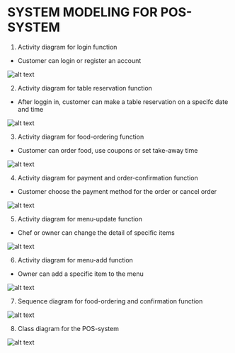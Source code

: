 # SYSTEM MODELING FOR POS-SYSTEM

1. Activity diagram for login function

* Customer can login or register an account 

![alt text](<https://i.imgur.com/qfmbImR.jpg> "asff")

2. Activity diagram for table reservation function

* After loggin in, customer can make a table reservation on a specifc date and time


![alt text](<https://i.imgur.com/JswjVtJ.jpg> "asff")

3. Activity diagram for food-ordering function

* Customer can order food, use coupons or set take-away time

![alt text](<https://i.imgur.com/hWj4VnU.jpg> "asff")

4. Activity diagram for payment and order-confirmation function

* Customer choose the payment method for the order or cancel order

![alt text](<https://i.imgur.com/DpQilDu.png> "asff")

5. Activity diagram for menu-update function

* Chef or owner can change the detail of specific items

![alt text](<https://i.imgur.com/V08BPVX.jpg> "asff")

6. Activity diagram for menu-add function

* Owner can add a specific item to the menu

![alt text](<https://i.imgur.com/2KYhVKT.jpg> "asff")

7. Sequence diagram for food-ordering and confirmation function

![alt text](<https://i.imgur.com/5tvsaBX.png> "asff")

8. Class diagram for the POS-system

![alt text](<https://i.imgur.com/XIlOMi1.jpg> "asff")
